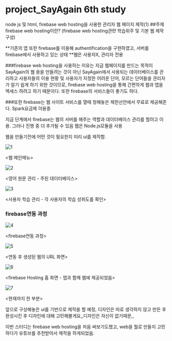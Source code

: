 # project_SayAgain 6th study
node js 및 html, firebase web hosting을 사용한 관리자 웹 페이지 제작(1)
##주제 firebase web hosting이란? (firebase web hosting관련 학습위주 및 기본 웹 제작 구성)

**기존의 앱 또한 firebase를 이용해 authentification을 구현하였고, 서버를 firebase에서 사용하고 있는 상태
**웹은 사용자X, 관리자 전용

###firebase web hosting을 사용하는 이유는 지금 웹페이지를 만드는 목적이 SayAgain의 웹 용을 만들려는 것이 아닌
SayAgain에서 사용되는 데이터베이스를 관리하고 사용자들의 이용 현황 및 사용자가 지정한 어려운 단어, 모르는 단어들을
관리자가 알기 쉽게 하기 위한 것이므로, firebase web hosting을 통해 간편하게 웹과 앱을 엑세스 하려고 하기 때문이다.
또한 firebase의 서비스들이 좋기도 하다.

###또한 firebase는 웹 사이트 서비스를 열때 정해놓은 제한선안에서 무료로 제공해준다. Spark요금제 이용중


지금 단계에서 firebase는 웹의 서버를 해주는 역할과 데이터베이스 관리를 할려고 이용. 그러나 진행 중 더 추가될 수 있음
웹은 Node.js모듈을 사용

웹을 만들기전에 어떤 것이 필요한지 미리 ui를 제작함.

![1](https://user-images.githubusercontent.com/31847834/57533507-e8c4eb80-7378-11e9-9976-9d77da6edc2f.PNG)

<웹 메인메뉴>

![2](https://user-images.githubusercontent.com/31847834/57533578-1873f380-7379-11e9-9c61-db99baf8ed7a.PNG)

<영어 원문 관리 - 주된 데이터베이스>
	
![3](https://user-images.githubusercontent.com/31847834/57533580-19a52080-7379-11e9-9eae-375fe9e255e8.PNG)

<사용자 학습 관리 - 각 사용자의 학습 성취도를 확인>

### firebase연동 과정

![4](https://user-images.githubusercontent.com/31847834/57533607-24f84c00-7379-11e9-8e57-b57fc0467f7c.PNG)

<firebase연동 과정>

![5](https://user-images.githubusercontent.com/31847834/57533610-26297900-7379-11e9-8a0f-7710cae819be.PNG)

<연동 후 생성된 웹의 URL 화면>

![6](https://user-images.githubusercontent.com/31847834/57533651-3ccfd000-7379-11e9-98b9-78ff8c09e22d.PNG)

<firebase Hosting 홈 화면 - 앱과 함께 웹에 제공되었음>

![7](https://user-images.githubusercontent.com/31847834/57533653-3e999380-7379-11e9-8dbb-bc9ced3140d6.PNG)

<현재까지 한 부분>

앞으로 구상해놓은 ui를 기반으로 제작을 할 예정, 디자인은 따로 생각하지 않고 만든 후 
완성시킨 후 디자인에 대해 고민해볼게요,,디자인은 자신이 없기때문,,

이번 스터디는 firebase web hosting을 처음 써보기도했고, web을 뭘로 만들지 고민하다가 유튜브를 추천받아서 제작을 하게되었음.
